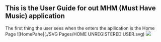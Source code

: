 ## This is the User Guide for out MHM (Must Have Music) application

The first thing the user sees when the enters the apllication is the Home Page
![HomePahe](./SVG Pages/HOME UNREGISTERED USER.svg)
<img src="./SVG Pages/HOME UNREGISTERED USER.svg">

##

